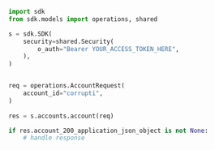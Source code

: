 <!-- Start SDK Example Usage -->
```python
import sdk
from sdk.models import operations, shared

s = sdk.SDK(
    security=shared.Security(
        o_auth="Bearer YOUR_ACCESS_TOKEN_HERE",
    ),
)


req = operations.AccountRequest(
    account_id="corrupti",
)
    
res = s.accounts.account(req)

if res.account_200_application_json_object is not None:
    # handle response
```
<!-- End SDK Example Usage -->